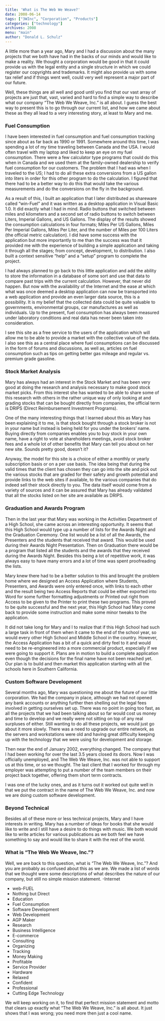 ```yaml
---
title: 'What is The Web We Weave?'
date: 2008-06-14
tags: ["3WInc", "Corporation", "Products"] 
categories: ["technology"]
archives: 2008
menu: "main"
author: "Donald L. Schulz"
---
```

A little more than a year ago, Mary and I had a discussion about the many projects that we both have had in the backs of our minds and would like to make a reality.  We thought a corporation would be good in that it could provide us with the legal entity and a single structure in which we could register our copyrights and trademarks.  It might also provide us with some tax relief and if things went well, could very well represent a major part of our future. 

Well, these things are all well and good until you find that our vast array of projects are just that, vast, varied and hard to find a simple way to describe what our company “The Web We Weave, Inc.” is all about.  I guess the best way to present this is to go through our current list, and how we came about these as they all lead to a very interesting story, at least to Mary and me. 

### Fuel Consumption
I have been interested in fuel consumption and fuel consumption tracking since about as far back as 1990 or 1991.  Somewhere around this time, I was spending a lot of my time traveling between Canada and the USA.  I would often travel with my laptop and liked to keep an eye on my fuel consumption.  There were a few calculator type programs that could do this when in Canada and we used them at the family-owned dealership to verify fuel consumption for our customers.  The problem that I had was when I traveled to the US; I had to do all these extra conversions from a US gallon into liters in order for this other program to do the calculation.  I figured that there had to be a better way to do this that would take the various measurements and do the conversions on the fly in the background. 

As a result of this, I built an application that I later distributed as shareware called “win-Fuel” and it was written as a desktop application in Visual Basic 1.0.  It did exactly what I had in mind.  Radio buttons that switched between miles and kilometers and a second set of radio buttons to switch between Liters, Imperial Gallons, and US Gallons.  The display of the results showed the consumption calculations in four formats; Miles Per US Gallons, Miles Per Imperial Gallons, Miles Per Liter, and the number of Miles per 100 Liters (the official metric calculation).  I did have some success with the application but more importantly to me than the success was that it provided me with the experience of building a simple application and taking it through all the stages; from concept, development, to distribution.  I also built a context sensitive “help” and a “setup” program to complete the project. 

I had always planned to go back to this little application and add the ability to store the information in a database of some sort and use that data to compare past trips with the current calculation.  However, that never did happen.  But now with the availability of the Internet and the ease at which what was once deemed a desktop application can now be transported into a web application and provide an even larger data source, this is a possibility.  It is my belief that the collected data could be quite valuable to governments, environmental groups, car manufactures as well as individuals.  Up to the present, fuel consumption has always been measured under laboratory conditions and real data has never been taken into consideration. 

I see this site as a free service to the users of the application which will allow me to be able to provide a market with the collective value of the data.  I also see this as a central place where fuel consumptions can be discussed in the form of forums and discussions, as well as, articles on fuel consumption such as tips on getting better gas mileage and regular vs. premium grade gasoline. 

### Stock Market Analysis
Mary has always had an interest in the Stock Market and has been very good at doing the research and analysis necessary to make good stock market picks.  From this interest she has wanted to be able to share some of this research with others in the rather unique way of only looking at and grading stocks that can be bought directly from companies, the official term is DRIPS (Direct Reimbursement Investment Programs). 

One of the many interesting things that I learned about this as Mary has been explaining it to me, is that stock bought through a stock broker is not in your name but instead is being held for you under the brokers’ name.  Buying directly from companies enables you to buy stock in your own name, have a right to vote at shareholders meetings, avoid stock broker fees and a whole lot of other benefits that Mary can tell you about on her new site.  Sounds pretty good, doesn’t it? 

Anyway, the model for this site is a choice of either a monthly or yearly subscription basis or on a per use basis.  The idea being that during the valid times that the client has chosen they can go into the site and pick out the various stocks that are graded for their safety and growth potential and provide links to the web sites if available, to the various companies that do indeed sell their stock directly to you.  The data itself would come from a variety of sources and it can be assured that Mary has already validated that all the stocks listed on her site are available as DRIPS. 

### Graduation and Awards Program
Then in the last year that Mary was working in the Activities Department of a High School, she came across an interesting opportunity.  It seems that this High School would type up a number of lists for the Awards Night and the Graduation Ceremony.  One list would be a list of all the Awards, the Presenters and the students that received that award.  This would be used during their Awards Night Presentation.  Then on Graduation there would be a program that listed all the students and the awards that they received during the Awards Night.  Besides this being a lot of repetitive work, it was always easy to have many errors and a lot of time was spent proofreading the lists.  

Mary knew there had to be a better solution to this and brought the problem home where we designed an Access Application where Students, Presenters, and Awards were only entered once, with links to each other and the result being two Access Reports that could be either exported into Word for some further formatting adjustments or Printed out right from Access to be given to the Printer to print these two programs.  This proved to be quite successful and the next year, this High School had Mary come back to provide some instruction and make some minor tweaks to the application. 

It did not take long for Mary and I to realize that if this High School had such a large task in front of them when it came to the end of the school year, so would every other High School and Middle School in the country.  However, the Access Application has a bit of a quick and dirty feel to it and would need to be re-engineered into a more commercial product, especially if we were going to support it.  Plans are in motion to build a complete application even though the decisions for the final name have not been reached yet.  Our plan is to build and then market this application starting with all the schools here in Southern California. 

### Custom Software Development
Several months ago, Mary was questioning me about the future of our little corporation.  We had the company in place, although we had not opened any bank accounts or anything further then shelling out the legal fees involved in getting ourselves set up.  There was no point in going too fast, as all the projects that we had been talking about so far would cost us money and time to develop and we really were not sitting on top of any real surpluses of either.  Still wanting to do all these projects, we would just go about it more slowly.  There was a need to upgrade our entire network, as the servers and workstations were old and having great difficulty keeping up with the technology that we were using for development and storage. 

Then near the end of January 2002, everything changed.  The company that I had been working for over the last 3.5 years closed its doors.  Now I was officially unemployed, and The Web We Weave, Inc. was not able to support us at this time, or so we thought.  The last client that I worked for through my employer was attempting to put a number of the team members on their project back together, offering them short term contracts.  

I was one of the lucky ones, and as it turns out it worked out quite well in that we put the contract in the name of The Web We Weave, Inc. and now we are doing custom software development. 

### Beyond Technical
Besides all of these more or less technical projects, Mary and I have interests in writing.  Mary has a number of ideas for books that she would like to write and I still have a desire to do things with music.  We both would like to write articles for various publications as we both feel we have something to say and would like to share it with the rest of the world. 

### What is “The Web We Weave, Inc.”?
Well, we are back to this question, what is “The Web We Weave, Inc.”?  And you are probably as confused about this as we are.  We made a list of words that we thought were some descriptions of what describes the nature of our company, but still no simple mission statement. 
-Internet 
- web-FUEL 
- Nothing but Direct 
- Education 
- Fuel Consumption 
- Software Development 
- Web Development 
- AGP Maker 
- Research 
- Business Intelligence 
- E-commerce 
- Consulting 
- Organizing 
- Tracking 
- Money Making 
- Profitable 
- Service Provider 
- Hardware 
- Relaxed 
- Confident  
- Professional 
- Cutting Edge Technology 

We will keep working on it, to find that perfect mission statement and motto that clears up exactly what “The Web We Weave, Inc.” is all about.  It just shows that I was wrong; you need more then just a cool name. 
